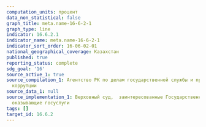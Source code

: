 ```yaml
---
computation_units: процент
data_non_statistical: false
graph_title: meta.name-16-6-2-1
graph_type: line
indicator: 16.6.2.1
indicator_name: meta.name-16-6-2-1
indicator_sort_order: 16-06-02-01
national_geographical_coverage: Казахстан
published: true
reporting_status: complete
sdg_goal: '16'
source_active_1: true
source_compilation_1: Агентство РК по делам государственной службы и противодействию
  коррупции
source_data_1: null
source_implementation_1: Верховный суд,  заинтересованные Государственные органы,
  оказывающие госуслуги
tags: []
target_id: 16.6.2
---
```

